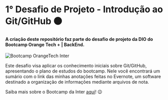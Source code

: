 # 1° Desafio de Projeto - Introdução ao Git/GitHub 🟠



#### A criação deste repositório faz parte do desafio de projeto da DIO do Bootcamp **Orange Tech + | BackEnd**. 

![Bootcamp OrangeTech Inter](https://user-images.githubusercontent.com/112354693/213033967-cb66274c-62de-48cb-8675-458a9a155c86.jpg)


Este desafio visa aplicar os conhecimento iniciais sobre Git/GitHub, apresentando o plano de estudos do bootcamp. Nele você encontrará um sumário com o link das minhas anotações feitas no Evernote, um software destinado a organização de informações  mediante arquivos de nota.

Saiba mais sobre o Bootcamp da Inter [aqui](https://www.dio.me/bootcamp/orange-tech-backend?ref=CG&utm_source=linkedin&utm_medium=social&utm_campaign=cg-bootcamp-orange-tech-backend)! 😉
